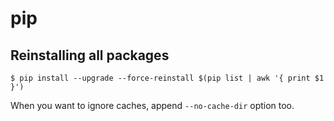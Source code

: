 # pip


## Reinstalling all packages

```
$ pip install --upgrade --force-reinstall $(pip list | awk '{ print $1 }')
```

When you want to ignore caches, append `--no-cache-dir` option too.
